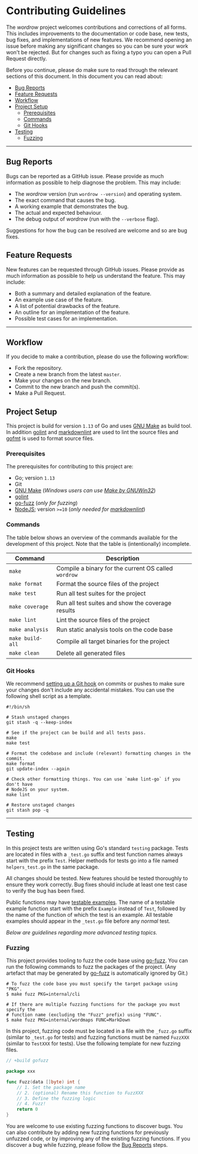 # Contributing Guidelines

The _wordrow_ project welcomes contributions and corrections of all forms. This
includes improvements to the documentation or code base, new tests, bug fixes,
and implementations of new features. We recommend opening an issue before making
any significant changes so you can be sure your work won't be rejected. But for
changes such as fixing a typo you can open a Pull Request directly.

Before you continue, please do make sure to read through the relevant sections
of this document. In this document you can read about:

- [Bug Reports](#bug-reports)
- [Feature Requests](#feature-requests)
- [Workflow](#workflow)
- [Project Setup](#project-setup)
  - [Prerequisites](#prerequisites)
  - [Commands](#commands)
  - [Git Hooks](#git-hooks)
- [Testing](#testing)
  - [Fuzzing](#fuzzing)

---

## Bug Reports

Bugs can be reported as a GitHub issue. Please provide as much information as
possible to help diagnose the problem. This may include:

- The _wordrow_ version (run `wordrow --version`) and operating system.
- The exact command that causes the bug.
- A working example that demonstrates the bug.
- The actual and expected behaviour.
- The debug output of _wordrow_ (run with the `--verbose` flag).

Suggestions for how the bug can be resolved are welcome and so are bug fixes.

## Feature Requests

New features can be requested through GitHub issues. Please provide as much
information as possible to help us understand the feature. This may include:

- Both a summary and detailed explanation of the feature.
- An example use case of the feature.
- A list of potential drawbacks of the feature.
- An outline for an implementation of the feature.
- Possible test cases for an implementation.

---

## Workflow

If you decide to make a contribution, please do use the following workflow:

- Fork the repository.
- Create a new branch from the latest `master`.
- Make your changes on the new branch.
- Commit to the new branch and push the commit(s).
- Make a Pull Request.

## Project Setup

This project is build for version `1.13` of Go and uses [GNU Make] as build
tool. In addition [golint] and [markdownlint] are used to lint the source files
and [gofmt] is used to format source files.

### Prerequisites

The prerequisites for contributing to this project are:

- Go; version `1.13`
- Git
- [GNU Make] (_Windows users can use [Make by GNUWin32]_)
- [golint]
- [go-fuzz] (_only for fuzzing_)
- [NodeJS]; version `>=10` (_only needed for [markdownlint]_)

### Commands

The table below shows an overview of the commands available for the development
of this project. Note that the table is (intentionally) incomplete.

| Command          | Description                                          |
| ---------------- | ---------------------------------------------------- |
| `make`           | Compile a binary for the current OS called `wordrow` |
| `make format`    | Format the source files of the project               |
| `make test`      | Run all test suites for the project                  |
| `make coverage`  | Run all test suites and show the coverage results    |
| `make lint`      | Lint the source files of the project                 |
| `make analysis`  | Run static analysis tools on the code base           |
| `make build-all` | Compile all target binaries for the project          |
| `make clean`     | Delete all generated files                           |

### Git Hooks

We recommend [setting up a Git hook](https://githooks.com) on commits or pushes
to make sure your changes don't include any accidental mistakes. You can use the
following shell script as a template.

```shell
#!/bin/sh

# Stash unstaged changes
git stash -q --keep-index

# See if the project can be build and all tests pass.
make
make test

# Format the codebase and include (relevant) formatting changes in the commit.
make format
git update-index --again

# Check other formatting things. You can use `make lint-go` if you don't have
# NodeJS on your system.
make lint

# Restore unstaged changes
git stash pop -q
```

---

## Testing

In this project tests are written using Go's standard `testing` package. Tests
are located in files with a `_test.go` suffix and test function names always
start with the prefix `Test`. Helper methods for tests go into a file named
`helpers_test.go` in the same package.

All changes should be tested. New features should be tested thoroughly to ensure
they work correctly. Bug fixes should include at least one test case to verify
the bug has been fixed.

Public functions may have [testable examples]. The name of a testable example
function start with the prefix `Example` instead of `Test`, followed by the name
of the function of which the test is an example. All testable examples should
appear in the `_test.go` file before any _normal_ test.

_Below are guidelines regarding more advanced testing topics._

### Fuzzing

This project provides tooling to fuzz the code base using [go-fuzz]. You can run
the following commands to fuzz the packages of the project. (Any artefact that
may be generated by [go-fuzz] is automatically ignored by Git.)

```shell
# To fuzz the code base you must specify the target package using "PKG".
$ make fuzz PKG=internal/cli

# If there are multiple fuzzing functions for the package you must specify the
# function name (excluding the "Fuzz" prefix) using "FUNC".
$ make fuzz PKG=internal/wordmaps FUNC=MarkDown
```

In this project, fuzzing code must be located in a file with the `_fuzz.go`
suffix (similar to `_test.go` for tests) and fuzzing functions must be named
`FuzzXXX` (similar to `TestXXX` for tests). Use the following template for new
fuzzing files.

```go
// +build gofuzz

package xxx

func Fuzz(data []byte) int {
	// 1. Set the package name
	// 2. (optional) Rename this function to FuzzXXX
	// 3. Define the fuzzing logic
	// 4. Fuzz!
	return 0
}

```

You are welcome to use existing fuzzing functions to discover bugs. You can also
contribute by adding new fuzzing functions for previously unfuzzed code, or by
improving any of the existing fuzzing functions. If you discover a bug while
fuzzing, please follow the [Bug Reports](#bug-reports) steps.

[go-fuzz]: https://github.com/dvyukov/go-fuzz
[gofmt]: https://golang.org/cmd/gofmt/
[golint]: https://github.com/golang/lint
[GNU Make]: https://www.gnu.org/software/make/
[Make by GNUWin32]: http://gnuwin32.sourceforge.net/packages/make.htm
[markdownlint]: https://github.com/DavidAnson/markdownlint
[NodeJS]: https://nodejs.org/en/
[testable examples]: https://blog.golang.org/examples
